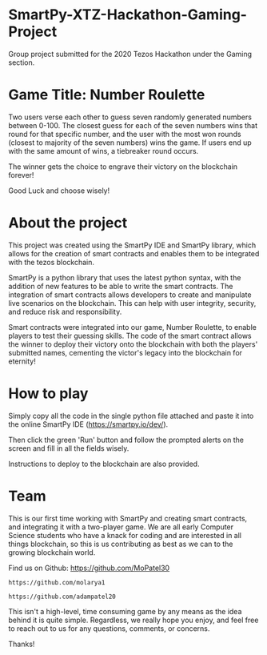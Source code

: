 # SmartPy-XTZ-Hackathon-Gaming-Project

Group project submitted for the 2020 Tezos Hackathon under the Gaming section.

# Game Title: Number Roulette

Two users verse each other to guess seven randomly generated numbers between 0-100. The closest guess for each of the seven numbers
wins that round for that specific number, and the user with the most won rounds (closest to majority of the seven numbers) wins the game. If users end up with the same amount of wins, a tiebreaker round occurs.  

The winner gets the choice to engrave their victory on the blockchain forever!

Good Luck and choose wisely!


# About the project

This project was created using the SmartPy IDE and SmartPy library, which allows for the creation of smart contracts and enables 
them to be integrated with the tezos blockchain. 

SmartPy is a python library that uses the latest python syntax, with the addition of new features to be able to write the smart contracts. The integration of smart contracts allows developers to create and manipulate live scenarios on the blockchain. This can help with user integrity, security, and reduce risk and responsibility.

Smart contracts were integrated into our game, Number Roulette, to enable players to test their guessing skills. The code of the smart contract allows the winner to deploy their victory onto the blockchain with both the players' submitted names, cementing the victor's legacy into the blockchain for eternity! 



# How to play 

Simply copy all the code in the single python file attached and paste it into the online SmartPy IDE (https://smartpy.io/dev/).

Then click the green 'Run' button and follow the prompted alerts on the screen and fill in all the fields wisely. 

Instructions to deploy to the blockchain are also provided.


# Team

This is our first time working with SmartPy and creating smart contracts, and integrating it with a two-player game. 
We are all early Computer Science students who have a knack for coding and are interested in all things blockchain, so this 
is us contributing as best as we can to the growing blockchain world. 

Find us on Github:
    https://github.com/MoPatel30
    
    https://github.com/molarya1
    
    https://github.com/adampatel20
    


This isn't a high-level, time consuming game by any means as the idea behind it is quite simple. Regardless, we really hope you enjoy, and feel free to reach out to us for any questions, comments, or concerns.

Thanks!
